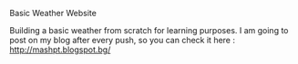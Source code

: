 Basic Weather Website


Building a basic weather from scratch for learning purposes. 
I am going to post on my blog after every push, so you can check it here : http://mashpt.blogspot.bg/
